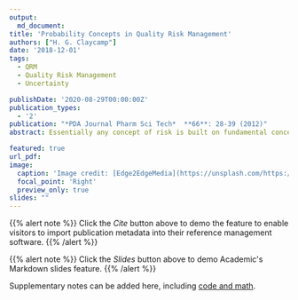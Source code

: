 ```yaml
---
output:
  md_document: 
title: 'Probability Concepts in Quality Risk Management'
authors: ["H. G. Claycamp"]
date: '2018-12-01'
tags:
  - QRM
  - Quality Risk Management
  - Uncertainty

publishDate: '2020-08-29T00:00:00Z'
publication_types: 
  - '2'
publication: "*PDA Journal Pharm Sci Tech*  **66**: 28-39 (2012)"
abstract: Essentially any concept of risk is built on fundamental concepts of chance, likelihood or probability.  Although risk is generally a probability of loss of something of value, given that a risk-generating event will occur or has occurred, it is ironic that the quality risk management literature and guidelines on quality risk management tools are relatively silent on the meaning and uses of “probability.” The probability concept is typically applied by risk managers as a combination of data-based, “frequentist” measures of probability and a Bayesian, “degree of belief” meaning of probability.  Probability as a concept that is crucial for understanding and managing risk is discussed though examples from the most general, scenario-defining and ranking tools that use probability implicitly to more specific probabilistic tools in risk management.  A rich history of probability in risk management applied to other fields suggests that high-quality risk management decisions benefit from the implementation of probability concepts in both risk modeling and risk management.  

featured: true
url_pdf: 
image:
  caption: 'Image credit: [Edge2EdgeMedia](https://unsplash.com/https://unsplash.com/@edge2edgemedia)'
  focal_point: 'Right'
  preview_only: true
slides: "" 
---
```

 
{{% alert note %}}
Click the *Cite* button above to demo the feature to enable visitors to import publication metadata into their reference management software.
{{% /alert %}}

{{% alert note %}}
Click the *Slides* button above to demo Academic's Markdown slides feature.
{{% /alert %}}

Supplementary notes can be added here, including [code and math](https://sourcethemes.com/academic/docs/writing-markdown-latex/).  
